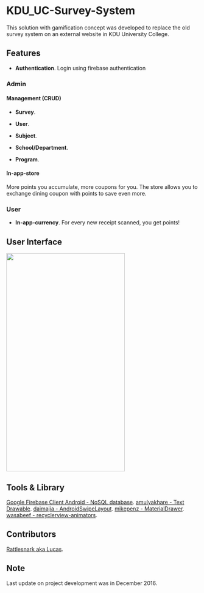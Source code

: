 # KDU_UC-Survey-System

This solution with gamification concept was developed to replace the old survey system on an external website in KDU University College. 

## Features

* **Authentication**. Login using firebase authentication

### Admin

#### Management (CRUD)

* **Survey**. 

* **User**. 

* **Subject**. 

* **School/Department**. 

* **Program**. 

#### In-app-store
More points you accumulate, more coupons for you. The store allows you to exchange dining coupon with points to save even more.

### User 

* **In-app-currency**. For every new receipt scanned, you get points!

## User Interface

<img src="" width="311" height="571">

## Tools & Library

[Google Firebase Client Android - NoSQL database](https://firebase.google.com/docs/android/setup).
[amulyakhare - Text Drawable](https://github.com/amulyakhare/TextDrawable).
[daimajia - AndroidSwipeLayout](https://github.com/daimajia/AndroidSwipeLayout).
[mikepenz - MaterialDrawer](https://github.com/mikepenz/MaterialDrawer).
[wasabeef - recyclerview-animators](https://github.com/wasabeef/recyclerview-animators).

## Contributors

[Rattlesnark aka Lucas](https://github.com/Rattlesnark).

## Note

Last update on project development was in December 2016.
